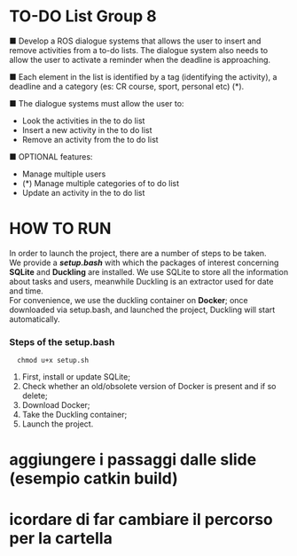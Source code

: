 # TO-DO List Group 8

■ Develop a ROS dialogue systems that allows the user to insert and remove activities from a to-do lists. The dialogue system also needs to allow the user to activate a reminder when the deadline is approaching.

■ Each element in the list is identified by a tag (identifying the activity), a deadline and a category (es: CR course, sport, personal etc) (\*).

■ The dialogue systems must allow the user to:

- Look the activities in the to do list
- Insert a new activity in the to do list
- Remove an activity from the to do list

■ OPTIONAL features:

- Manage multiple users
- (\*) Manage multiple categories of to do list
- Update an activity in the to do list

# HOW TO RUN
In order to launch the project, there are a number of steps to be taken.<br />
We provide a **_setup.bash_** with which the packages of interest concerning **SQLite** and **Duckling** are installed.
We use SQLite to store all the information about tasks and users, meanwhile Duckling is an extractor used for date and time.<br />
For convenience, we use the duckling container on **Docker**; once downloaded via setup.bash, and launched the project, Duckling will start automatically.
<br />
### Steps of the setup.bash
      chmod u+x setup.sh
1. First, install or update SQLite;
2. Check whether an old/obsolete version of Docker is present and if so delete;
3. Download Docker;
4. Take the Duckling container;
5. Launch the project.

# aggiungere i passaggi dalle slide (esempio catkin build)
# icordare di far cambiare il percorso per la cartella
